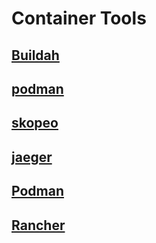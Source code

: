 
# Container Tools

## [Buildah](../buildah)

## [podman](../podman)

## [skopeo](../skopeo)

## [jaeger](../jaeger)

## [Podman](../podman)

## [Rancher](../rancher)
